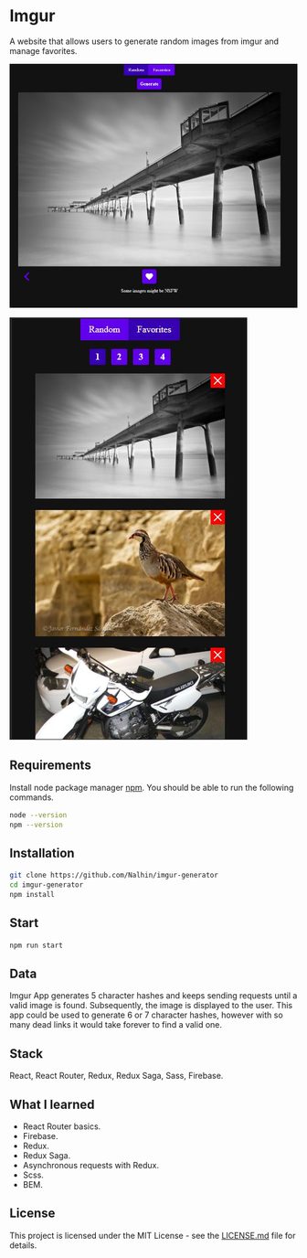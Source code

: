 # Imgur

A website that allows users to generate random images from imgur and manage favorites.

![main](showcase/main.JPG)

![favourites](showcase/favourites.JPG)

## Requirements

Install node package manager [npm](https://www.npmjs.com/).
You should be able to run the following commands.

```bash
node --version
npm --version
```

## Installation

```bash
git clone https://github.com/Nalhin/imgur-generator
cd imgur-generator
npm install
```

##  Start

```bash
npm run start
```

## Data

Imgur App generates 5 character hashes and keeps sending requests until a valid image is found. Subsequently, the image is displayed to the user. This app could be used to generate 6 or 7 character hashes, however with so many dead links it would take forever to find a valid one.

## Stack

React, React Router, Redux, Redux Saga, Sass, Firebase.

## What I learned

- React Router basics.
- Firebase.
- Redux.
- Redux Saga.
- Asynchronous requests with Redux.
- Scss.
- BEM.


## License

This project is licensed under the MIT License - see the [LICENSE.md](LICENSE.md) file for details.
